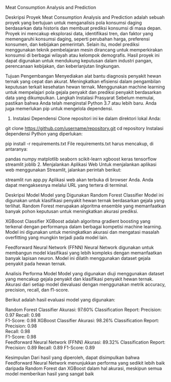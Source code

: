 Meat Consumption Analysis and Prediction

Deskripsi Proyek
Meat Consumption Analysis and Prediction adalah sebuah proyek yang bertujuan untuk menganalisis pola konsumsi daging berdasarkan data historis dan membuat prediksi konsumsi di masa depan. Proyek ini mencakup eksplorasi data, identifikasi tren, dan faktor yang memengaruhi konsumsi daging, seperti perubahan harga, preferensi konsumen, dan kebijakan pemerintah. Selain itu, model prediksi menggunakan teknik pembelajaran mesin dirancang untuk memperkirakan konsumsi di berbagai wilayah atau kelompok demografis. Hasil proyek ini dapat digunakan untuk mendukung keputusan dalam industri pangan, perencanaan kebijakan, dan keberlanjutan lingkungan.

Tujuan Pengembangan
Menyediakan alat bantu diagnosis penyakit hewan ternak yang cepat dan akurat.
Meningkatkan efisiensi dalam pengambilan keputusan terkait kesehatan hewan ternak.
Menggunakan machine learning untuk mempelajari pola gejala penyakit dan prediksi penyakit berdasarkan data yang dikumpulkan.
Langkah Instalasi
Prasyarat
Sebelum memulai, pastikan bahwa Anda telah menginstal Python 3.7 atau lebih baru. Anda juga memerlukan pip untuk mengelola dependensi.

1. Instalasi Dependensi
Clone repositori ini ke dalam direktori lokal Anda:

git clone https://github.com/username/repository.git
cd repository
Instalasi dependensi Python yang diperlukan:

pip install -r requirements.txt
File requirements.txt harus mencakup, di antaranya:

pandas
numpy
matplotlib
seaborn
scikit-learn
xgboost
keras
tensorflow
streamlit
joblib
2. Menjalankan Aplikasi Web
Untuk menjalankan aplikasi web menggunakan Streamlit, jalankan perintah berikut:

streamlit run app.py
Aplikasi web akan terbuka di browser Anda. Anda dapat mengaksesnya melalui URL yang tertera di terminal.

Deskripsi Model
Model yang Digunakan
Random Forest Classifier
Model ini digunakan untuk klasifikasi penyakit hewan ternak berdasarkan gejala yang terlihat. Random Forest merupakan algoritma ensemble yang memanfaatkan banyak pohon keputusan untuk meningkatkan akurasi prediksi.

XGBoost Classifier
XGBoost adalah algoritma gradient boosting yang terkenal dengan performanya dalam berbagai kompetisi machine learning. Model ini digunakan untuk meningkatkan akurasi dan mengatasi masalah overfitting yang mungkin terjadi pada model lain.

Feedforward Neural Network (FFNN)
Neural Network digunakan untuk membangun model klasifikasi yang lebih kompleks dengan memanfaatkan banyak lapisan neuron. Model ini dilatih menggunakan dataset gejala penyakit pada hewan ternak.

Analisis Performa Model
Model yang digunakan diuji menggunakan dataset yang mencakup gejala penyakit dan klasifikasi penyakit hewan ternak. Akurasi dari setiap model dievaluasi dengan menggunakan metrik accuracy, precision, recall, dan f1-score.

Berikut adalah hasil evaluasi model yang digunakan:

Random Forest Classifier
Akurasi: 97.60%
Classification Report:
Precision:  0.97 
Recall:  0.98  
F1-Score: 0.98
XGBoost Classifier
Akurasi:  98.26%
Classification Report:
Precision: 0.98  
Recall: 0.98  
F1-Score: 0.98  
Feedforward Neural Network (FFNN)
Akurasi: 89.32%
Classification Report:
Precision:  0.89
Recall:  0.89
F1-Score:  0.89

Kesimpulan
Dari hasil yang diperoleh, dapat disimpulkan bahwa Feedforward Neural Network menunjukkan performa yang sedikit lebih baik daripada Random Forest dan XGBoost dalam hal akurasi, meskipun semua model memberikan hasil yang sangat baik 
